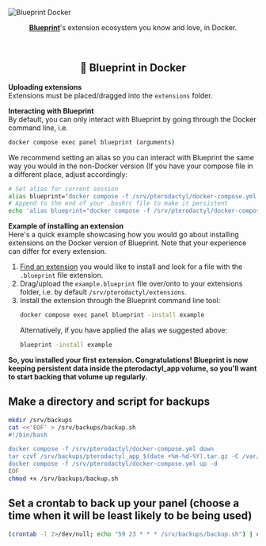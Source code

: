 <!-- Header -->
![Blueprint Docker](https://github.com/BlueprintFramework/docker/assets/103201875/f1c39e6e-afb0-4e24-abd3-508ec883d66b)
<p align="center"><a href="https://github.com/BlueprintFramework/main"><b>Blueprint</b></a>'s extension ecosystem you know and love, in Docker.</p>

<!-- Information -->
<br/><h2 align="center">🐳 Blueprint in Docker</h2>

**Uploading extensions**\
Extensions must be placed/dragged into the `extensions` folder.

**Interacting with Blueprint**\
By default, you can only interact with Blueprint by going through the Docker command line, i.e.
```bash
docker compose exec panel blueprint (arguments)
```

We recommend setting an alias so you can interact with Blueprint the same way you would in the non-Docker version (If you have your compose file in a different place, adjust accordingly:
```bash
# Set alias for current session
alias blueprint="docker compose -f /srv/pterodactyl/docker-compose.yml exec panel blueprint"
# Append to the end of your .bashrc file to make it persistent
echo 'alias blueprint="docker compose -f /srv/pterodactyl/docker-compose.yml exec panel blueprint"' >> ~/.bashrc
```

**Example of installing an extension**\
Here's a quick example showcasing how you would go about installing extensions on the Docker version of Blueprint. Note that your experience can differ for every extension.
  1. [Find an extension](https://blueprint.zip/browse) you would like to install and look for a file with the `.blueprint` file extension.
  2. Drag/upload the `example.blueprint` file over/onto to your extensions folder, i.e. by default `/srv/pterodactyl/extensions`.
  3. Install the extension through the Blueprint command line tool:
     ```bash
     docker compose exec panel blueprint -install example
     ```
     Alternatively, if you have applied the alias we suggested above:
     ```bash
     blueprint -install example
     ```

**So, you installed your first extension. Congratulations! Blueprint is now keeping persistent data inside the pterodactyl_app volume, so you'll want to start backing that volume up regularly.**
## Make a directory and script for backups
```bash
mkdir /srv/backups
cat <<'EOF' > /srv/backups/backup.sh
#!/bin/bash

docker compose -f /srv/pterodactyl/docker-compose.yml down
tar czvf /srv/backups/pterodactyl_app_$(date +%m-%d-%Y).tar.gz -C /var/lib/docker/volumes/pterodactyl_app/_data .
docker compose -f /srv/pterodactyl/docker-compose.yml up -d
EOF
chmod +x /srv/backups/backup.sh
```

## Set a crontab to back up your panel (choose a time when it will be least likely to be being used)
```bash
(crontab -l 2>/dev/null; echo "59 23 * * * /srv/backups/backup.sh") | crontab -
```

